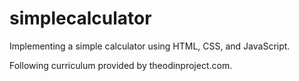 # simplecalculator

Implementing a simple calculator using HTML, CSS, and JavaScript. 

Following curriculum provided by theodinproject.com.
